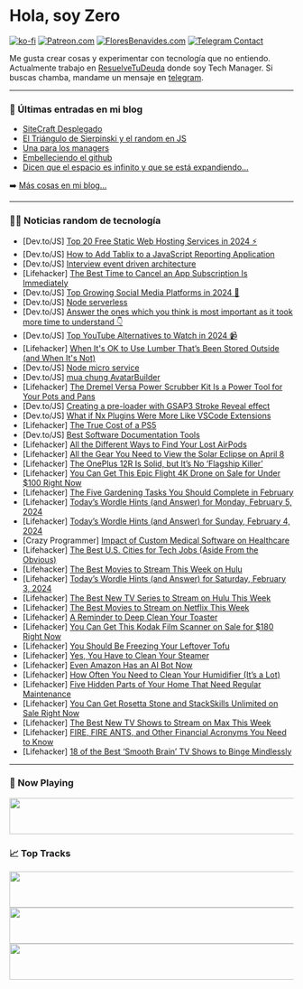 # Hola, soy Zero

[![ko-fi](https://ko-fi.com/img/githubbutton_sm.svg)](https://ko-fi.com/J3J4N0LUK)
[![Patreon.com](https://img.shields.io/endpoint.svg?url=https%3A%2F%2Fshieldsio-patreon.vercel.app%2Fapi%3Fusername%3Dzerodragon%26type%3Dpatrons&style=for-the-badge)](https://patreon.com/zerodragon)
[![FloresBenavides.com](https://img.shields.io/website?down_message=oops&label=MiBlog&style=for-the-badge&up_message=online&url=https%3A%2F%2Ffloresbenavides.com)](https://floresbenavides.com)
[![Telegram Contact](https://img.shields.io/badge/escr%C3%ADbeme-ZeroDragon-%2326A5E4?style=for-the-badge&logo=telegram)](https://t.me/zerodragon)

Me gusta crear cosas y experimentar con tecnología que no entiendo.
Actualmente trabajo en [ResuelveTuDeuda](http://github.com/resuelve) donde soy Tech Manager.
Si buscas chamba, mandame un mensaje en [telegram](https://t.me/zerodragon).

---

### 📕 Últimas entradas en mi blog
<!-- BLOG-POST-LIST:START -->
- [SiteCraft Desplegado](https://floresbenavides.com/sitecraft-desplegado/)
- [El Triángulo de Sierpinski y el random en JS](https://floresbenavides.com/el-triangulo-de-sierpinski-y-el-random-en-js/)
- [Una para los managers](https://floresbenavides.com/una-para-los-managers/)
- [Embelleciendo el github](https://floresbenavides.com/embelleciendo-el-github/)
- [Dicen que el espacio es infinito y que se está expandiendo…](https://floresbenavides.com/dicen-que-el-espacio-es-infinito-y-que-se-esta-expandiendo/)
<!-- BLOG-POST-LIST:END -->

➡️ [Más cosas en mi blog...](https://floresbenavides.com)

---

### 👨‍💻 Noticias random de tecnología
<!-- TECH-POSTS:START -->
- [Dev.to/JS] [Top 20 Free Static Web Hosting Services in 2024 ⚡️](https://dev.to/sh20raj/top-20-free-static-web-hosting-services-in-2024-56fc)
- [Dev.to/JS] [How to Add Tablix to a JavaScript Reporting Application](https://dev.to/mescius/how-to-add-tablix-to-a-javascript-reporting-application-28lo)
- [Dev.to/JS] [Interview event driven architecture](https://dev.to/akmaurya31/interview-event-driven-architecture-3bcj)
- [Lifehacker] [The Best Time to Cancel an App Subscription Is Immediately](https://lifehacker.com/tech/cancel-unwanted-app-store-subscriptions)
- [Dev.to/JS] [Top Growing Social Media Platforms in 2024 🚀](https://dev.to/sh20raj/top-growing-social-media-platforms-in-2024-2dd2)
- [Dev.to/JS] [Node serverless](https://dev.to/akmaurya31/node-serverless-g6i)
- [Dev.to/JS] [Answer the ones which you think is most important as it took more time to understand 👇](https://dev.to/sumesh_ks/answer-the-ones-which-you-think-is-most-important-as-it-took-more-time-to-understand-3mpd)
- [Dev.to/JS] [Top YouTube Alternatives to Watch in 2024 📹](https://dev.to/sh20raj/top-youtube-alternatives-to-watch-in-2024-3412)
- [Lifehacker] [When It&#39;s OK to Use Lumber That’s Been Stored Outside &lpar;and When It&#39;s Not&rpar;](https://lifehacker.com/home/when-is-it-okay-to-use-lumber-thats-been-stored-outside)
- [Dev.to/JS] [Node micro service](https://dev.to/akmaurya31/node-micro-service-4nk4)
- [Dev.to/JS] [mua chung AvatarBuilder](https://dev.to/wsovn112/mua-chung-avatarbuilder-4l07)
- [Lifehacker] [The Dremel Versa Power Scrubber Kit Is a Power Tool for Your Pots and Pans](https://lifehacker.com/home/dremel-versa-scrub-daddy-kit-review)
- [Dev.to/JS] [Creating a pre-loader with GSAP3 Stroke Reveal effect](https://dev.to/stemolti/creating-a-pre-loader-with-gsap3-stroke-reveal-effect-1d0b)
- [Dev.to/JS] [What if Nx Plugins Were More Like VSCode Extensions](https://dev.to/nx/what-if-nx-plugins-were-more-like-vscode-extensions-4oh0)
- [Lifehacker] [The True Cost of a PS5](https://lifehacker.com/tech/how-much-a-ps5-really-costs)
- [Dev.to/JS] [Best Software Documentation Tools](https://dev.to/mohammadfaisal/best-software-documentation-tools-200j)
- [Lifehacker] [All the Different Ways to Find Your Lost AirPods](https://lifehacker.com/tech/how-to-find-your-lost-airpods)
- [Lifehacker] [All the Gear You Need to View the Solar Eclipse on April 8](https://lifehacker.com/science/everything-you-need-to-view-the-solar-eclipse-safely)
- [Lifehacker] [The OnePlus 12R Is Solid, but It’s No ‘Flagship Killer’](https://lifehacker.com/tech/oneplus-12r-review)
- [Lifehacker] [You Can Get This Epic Flight 4K Drone on Sale for Under $100 Right Now](https://lifehacker.com/epic-flight-drone-sale)
- [Lifehacker] [The Five Gardening Tasks You Should Complete in February](https://lifehacker.com/home/february-gardening-tasks)
- [Lifehacker] [Today’s Wordle Hints &lpar;and Answer&rpar; for Monday, February 5, 2024](https://lifehacker.com/entertainment/wordle-answer-today-february-5-2024)
- [Lifehacker] [Today’s Wordle Hints &lpar;and Answer&rpar; for Sunday, February 4, 2024](https://lifehacker.com/entertainment/wordle-answer-today-february-4-2024)
- [Crazy Programmer] [Impact of Custom Medical Software on Healthcare](https://www.thecrazyprogrammer.com/2024/02/impact-of-custom-medical-software-on-healthcare.html)
- [Lifehacker] [The Best U.S. Cities for Tech Jobs &lpar;Aside From the Obvious&rpar;](https://lifehacker.com/tech/the-best-unexpected-us-cities-for-tech-jobs)
- [Lifehacker] [The Best Movies to Stream This Week on Hulu](https://lifehacker.com/entertainment/best-movies-to-stream-this-week-on-hulu)
- [Lifehacker] [Today’s Wordle Hints &lpar;and Answer&rpar; for Saturday, February 3, 2024](https://lifehacker.com/entertainment/wordle-answer-today-february-3-2024)
- [Lifehacker] [The Best New TV Series to Stream on Hulu This Week](https://lifehacker.com/entertainment/best-new-tv-shows-to-stream-on-hulu)
- [Lifehacker] [The Best Movies to Stream on Netflix This Week](https://lifehacker.com/entertainment/the-best-movies-on-netflix-this-week)
- [Lifehacker] [A Reminder to Deep Clean Your Toaster](https://lifehacker.com/how-to-clean-your-toaster-the-right-way-1847802334)
- [Lifehacker] [You Can Get This Kodak Film Scanner on Sale for $180 Right Now](https://lifehacker.com/kodak-film-scanner-sale)
- [Lifehacker] [You Should Be Freezing Your Leftover Tofu](https://lifehacker.com/food-drink/you-should-be-freezing-your-leftover-tofu)
- [Lifehacker] [Yes, You Have to Clean Your Steamer](https://lifehacker.com/home/how-to-clean-a-steamer)
- [Lifehacker] [Even Amazon Has an AI Bot Now](https://lifehacker.com/tech/amazon-ai-bot-rufus)
- [Lifehacker] [How Often You Need to Clean Your Humidifier &lpar;It’s a Lot&rpar;](https://lifehacker.com/home/how-often-to-clean-a-humidifier)
- [Lifehacker] [Five Hidden Parts of Your Home That Need Regular Maintenance](https://lifehacker.com/home/hidden-home-maintenance-tasks)
- [Lifehacker] [You Can Get Rosetta Stone and StackSkills Unlimited on Sale Right Now](https://lifehacker.com/rosetta-stone-stackskills-bundle-sale)
- [Lifehacker] [The Best New TV Shows to Stream on Max This Week](https://lifehacker.com/entertainment/best-new-tv-shows-streaming-on-max-this-week)
- [Lifehacker] [FIRE, FIRE ANTS, and Other Financial Acronyms You Need to Know](https://lifehacker.com/money/dirds-fire-ants-and-other-financial-acronyms-you-need-to-know)
- [Lifehacker] [18 of the Best ‘Smooth Brain’ TV Shows to Binge Mindlessly](https://lifehacker.com/entertainment/best-comfort-shows-streaming-netflix)<!-- TECH-POSTS:END -->

---

### 🎵 Now Playing
<a href="https://spotify-now-playing-dun.vercel.app/now-playing?open"><img src="https://spotify-now-playing-dun.vercel.app/now-playing" width="540" height="64"></a>

### 📈 Top Tracks
<a href="https://spotify-now-playing-dun.vercel.app/top-tracks?i=1&open"><img src="https://spotify-now-playing-dun.vercel.app/top-tracks?i=1" width="540" height="64"></a>
<a href="https://spotify-now-playing-dun.vercel.app/top-tracks?i=2&open"><img src="https://spotify-now-playing-dun.vercel.app/top-tracks?i=2" width="540" height="64"></a>
<a href="https://spotify-now-playing-dun.vercel.app/top-tracks?i=3&open"><img src="https://spotify-now-playing-dun.vercel.app/top-tracks?i=3" width="540" height="64"></a>
